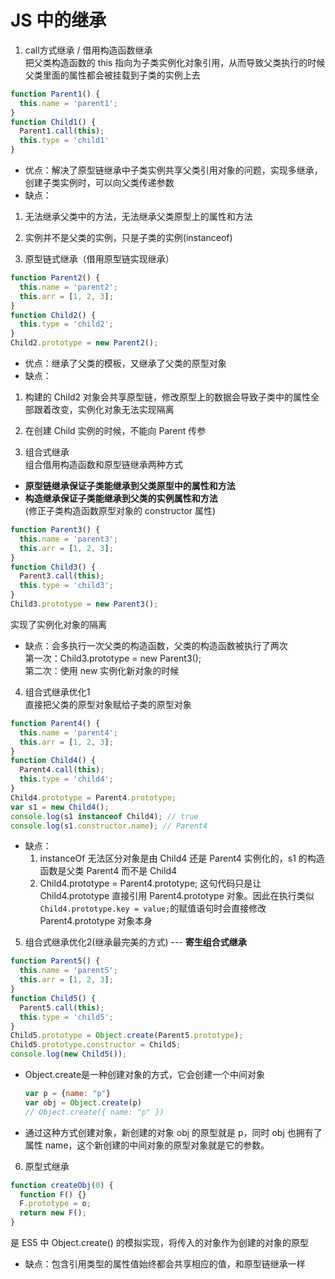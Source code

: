 # JS 中的继承  
1. call方式继承 / 借用构造函数继承  
  把父类构造函数的 this 指向为子类实例化对象引用，从而导致父类执行的时候父类里面的属性都会被挂载到子类的实例上去  
  ```js
  function Parent1() {
    this.name = 'parent1';
  }
  function Child1() {
    Parent1.call(this);
    this.type = 'child1'
  }
  ```
  - 优点：解决了原型链继承中子类实例共享父类引用对象的问题，实现多继承，创建子类实例时，可以向父类传递参数  
  - 缺点：  
  1. 无法继承父类中的方法，无法继承父类原型上的属性和方法  
  2. 实例并不是父类的实例，只是子类的实例(instanceof)  

2. 原型链式继承（借用原型链实现继承）  
  ```js
  function Parent2() {
    this.name = 'parent2';
    this.arr = [1, 2, 3];
  }
  function Child2() {
    this.type = 'child2';
  }
  Child2.prototype = new Parent2();
  ```
  - 优点：继承了父类的模板，又继承了父类的原型对象  
  - 缺点：  
  1. 构建的 Child2 对象会共享原型链，修改原型上的数据会导致子类中的属性全部跟着改变，实例化对象无法实现隔离  
  2. 在创建 Child 实例的时候，不能向 Parent 传参  
  
3. 组合式继承  
  组合借用构造函数和原型链继承两种方式  
  + **原型链继承保证子类能继承到父类原型中的属性和方法**  
  + **构造继承保证子类能继承到父类的实例属性和方法**  
  (修正子类构造函数原型对象的 constructor 属性)  
  ```js
  function Parent3() {
    this.name = 'parent3';
    this.arr = [1, 2, 3];
  }
  function Child3() {
    Parent3.call(this);
    this.type = 'child3';
  }
  Child3.prototype = new Parent3();
  ```
  实现了实例化对象的隔离  
  - 缺点：会多执行一次父类的构造函数，父类的构造函数被执行了两次  
          第一次：Child3.prototype = new Parent3();  
          第二次：使用 new 实例化新对象的时候  

4. 组合式继承优化1  
  直接把父类的原型对象赋给子类的原型对象  
  ```js
  function Parent4() {
    this.name = 'parent4';
    this.arr = [1, 2, 3];
  }
  function Child4() {
    Parent4.call(this);
    this.type = 'child4';
  }
  Child4.prototype = Parent4.prototype;
  var s1 = new Child4();
  console.log(s1 instanceof Child4); // true
  console.log(s1.constructor.name); // Parent4
  ```
  - 缺点：
    1. instanceOf 无法区分对象是由 Child4 还是 Parent4 实例化的，s1 的构造函数是父类 Parent4 而不是 Child4  
    2. Child4.prototype = Parent4.prototype; 这句代码只是让 Child4.prototype 直接引用 Parent4.prototype 对象。因此在执行类似`Child4.prototype.key = value;`的赋值语句时会直接修改 Parent4.prototype 对象本身  

5. 组合式继承优化2(继承最完美的方式) --- **寄生组合式继承**  
  ```js
  function Parent5() {
    this.name = 'parent5';
    this.arr = [1, 2, 3];
  }
  function Child5() {
    Parent5.call(this);
    this.type = 'child5';
  }
  Child5.prototype = Object.create(Parent5.prototype);
  Child5.prototype.constructor = Child5;
  console.log(new Child5());
  ```
  - Object.create是一种创建对象的方式，它会创建一个中间对象  
    ```js
    var p = {name: "p"}
    var obj = Object.create(p)
    // Object.create({ name: "p" })
    ```
  - 通过这种方式创建对象，新创建的对象 obj 的原型就是 p，同时 obj 也拥有了属性 name，这个新创建的中间对象的原型对象就是它的参数。

6. 原型式继承  
  ```js
  function createObj(0) {
    function F() {}
    F.prototype = o;
    return new F();
  }
  ```
  是 ES5 中 Object.create() 的模拟实现，将传入的对象作为创建的对象的原型  
  - 缺点：包含引用类型的属性值始终都会共享相应的值，和原型链继承一样  
